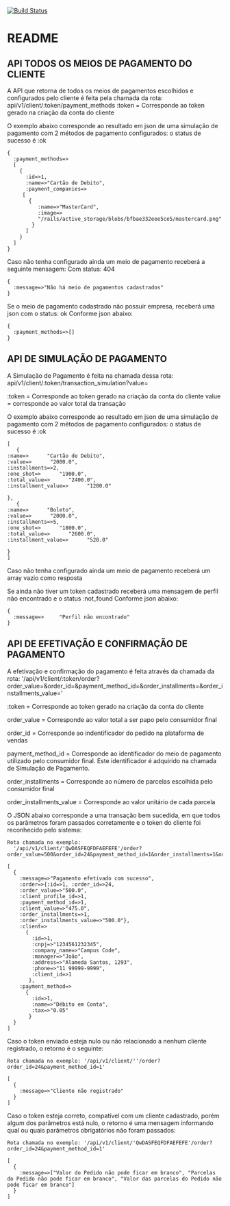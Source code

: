 
[![Build
Status](https://travis-ci.com/TreinaDev/pagamento.svg?branch=master)](https://travis-ci.com/TreinaDev/pagamento)


# README
## API TODOS OS MEIOS DE PAGAMENTO DO CLIENTE

A API que retorna de todos os meios de pagamentos escolhidos e configurados pelo cliente é feita pela chamada da rota:
api/v1/client/:token/payment_methods
:token = Corresponde ao token gerado na criação da conta do cliente

O exemplo abaixo corresponde ao resultado em json de uma simulação de pagamento com 2 métodos de pagamento configurados:
o status de sucesso é :ok

```
{
  :payment_methods=>
  [
    {
      :id=>1,
      :name=>"Cartão de Debito",
      :payment_companies=>
     [
       {
          :name=>"MasterCard",
          :image=> 
          "/rails/active_storage/blobs/bfbae332eee5ce5/mastercard.png"
        }
      ]
    }
  ]
}
```

Caso não tenha configurado ainda um meio de pagamento receberá a seguinte mensagem:
Com status: 404
```
{
  :message=>"Não há meio de pagamentos cadastrados"
}
```

Se o meio de pagamento cadastrado não possuir empresa, receberá uma json com o status: ok
Conforme json abaixo:

```
{
  :payment_methods=>[]
}
```

## API DE SIMULAÇÃO DE PAGAMENTO

A Simulação de Pagamento é feita na chamada dessa rota:
api/v1/client/:token/transaction_simulation?value=

:token = Corresponde ao token gerado na criação da conta do cliente
value = corresponde ao valor total da transação

O exemplo abaixo corresponde ao resultado em json de uma simulação de pagamento com 2 métodos de pagamento configurados:
o status de sucesso é :ok

```
[
   {
:name=>      "Cartão de Debito",
:value=>      "2000.0",
:installments=>2,
:one_shot=>      "1900.0",
:total_value=>      "2400.0",
:installment_value=>      "1200.0"
   
},
   {
:name=>      "Boleto",
:value=>      "2000.0",
:installments=>5,
:one_shot=>      "1800.0",
:total_value=>      "2600.0",
:installment_value=>      "520.0"
   
}
]
```

Caso não tenha configurado ainda um meio de pagamento receberá um array vazio como resposta

Se ainda não tiver um token cadastrado receberá uma mensagem de perfil não encontrado e o status :not_found
Conforme json abaixo:

``` 
{
  :message=>     "Perfil não encontrado"
}
```

## API DE EFETIVAÇÃO E CONFIRMAÇÃO DE PAGAMENTO

A efetivação e confirmação do pagamento é feita através da chamada da rota: 
'/api/v1/client/:token/order?order_value=&order_id=&payment_method_id=&order_installments=&order_installments_value='

:token = Corresponde ao token gerado na criação da conta do cliente 

order_value = Corresponde ao valor total a ser papo pelo consumidor final

order_id = Corresponde ao indentificador do pedido na plataforma de vendas

payment_method_id = Corresponde ao identificador do meio de pagamento utilizado pelo consumidor final. Este identificador é adquirido na chamada de Simulação de Pagamento.

order_installments = Corresponde ao número de parcelas escolhida pelo consumidor final

order_installments_value = Corresponde ao valor unitário de cada parcela

O JSON abaixo corresponde a uma transação bem sucedida, em que todos os parãmetros foram passados corretamente e o token do cliente foi reconhecido pelo sistema:

```
Rota chamada no exemplo: 
  '/api/v1/client/'QwDASFEQFDFAEFEFE'/order?order_value=500&order_id=24&payment_method_id=1&order_installments=1&order_installments_value=500'
```

```
[
  {
    :message=>"Pagamento efetivado com sucesso",
    :order=>{:id=>1, :order_id=>24,
    :order_value=>"500.0",
    :client_profile_id=>1,
    :payment_method_id=>1,
    :client_value=>"475.0",
    :order_installments=>1,
    :order_installments_value=>"500.0"},
    :client=>
      {
        :id=>1,
        :cnpj=>"1234561232345",
        :company_name=>"Campus Code",
        :manager=>"João",
        :address=>"Alameda Santos, 1293",
        :phone=>"11 99999-9999",
        :client_id=>1
       },
    :payment_method=>
      {
        :id=>1,
        :name=>"Débito em Conta",
        :tax=>"0.05"
       }
  }
]
```

Caso o token enviado esteja nulo ou não relacionado a nenhum cliente registrado, o retorno é o seguinte:

```
Rota chamada no exemplo: '/api/v1/client/''/order?order_id=24&payment_method_id=1'
```

```
[
  {
    :message=>"Cliente não registrado"
  }
]
```

Caso o token esteja correto, compatível com um cliente cadastrado, porém algum dos parâmetros está nulo, o retorno é uma mensagem informando qual ou quais parâmetros obrigatórios não foram passados:

```
Rota chamada no exemplo: '/api/v1/client/'QwDASFEQFDFAEFEFE'/order?order_id=24&payment_method_id=1'
```

```
[
  {
    :message=>["Valor do Pedido não pode ficar em branco", "Parcelas do Pedido não pode ficar em branco", "Valor das parcelas do Pedido não pode ficar em branco"]
  }
]
```
